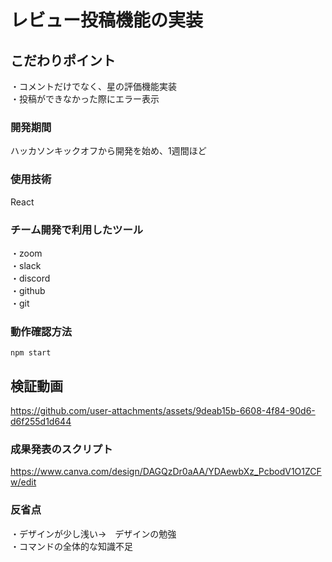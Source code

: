 # レビュー投稿機能の実装

## こだわりポイント
・コメントだけでなく、星の評価機能実装　　　　                               　　　　　　　　　　　　　　　　　　　　　　　　　　　　　　　　　          　　　　　　　　　　　　　　　　　　　　　　　　　　　　　　
・投稿ができなかった際にエラー表示

### 開発期間
ハッカソンキックオフから開発を始め、1週間ほど
### 使用技術
React

### チーム開発で利用したツール
・zoom　　　　　　　　　　　　　　　　　　　　　　　　　　　　　　　　　　　　　　　　　　　　　　　　　　　　　　　　　　　　　　　　　　　　　　　　　　　　　　　　
・slack　　　　　　　　　　　　　　　　　　　　　　　　　　　　　　　　　　　　　　　　　　　　　　　　　　　　　　　　　　　　　　
・discord　　　　　　　　　　　　　　　　　　　　　　　　　　　　　　　　　　　　　　　　　　　　　　　　　　　　　　　　　　
・github　　　　　　　　　　　　　　　　　　　　　　　　　　　　　　　　　　　　　　　　　　　　　　　　　　　　　　　　　　　　　
・git

### 動作確認方法

```npm start```

## 検証動画
https://github.com/user-attachments/assets/9deab15b-6608-4f84-90d6-d6f255d1d644


### 成果発表のスクリプト

https://www.canva.com/design/DAGQzDr0aAA/YDAewbXz_PcbodV1O1ZCFw/edit

### 反省点
・デザインが少し浅い→　デザインの勉強　　　　　　　　　　　　　　　　　　　　　　　　　　　　　　　　　　　　　　　　　　　　　　　　　　　　　　　　　　　　　　　　　　　　　　　　　　　　　　　　　　　
・コマンドの全体的な知識不足
